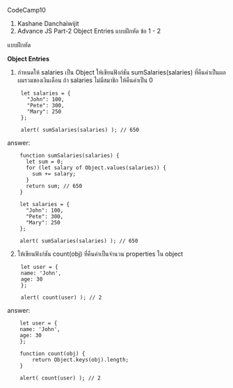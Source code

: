 CodeCamp10  
1. Kashane Danchaiwijit  
2. Advance JS Part-2 Object Entries แบบฝึกหัด  ข้อ 1 -  2

แบบฝึกหัด 

**Object Entries**    
1) กำหนดให้ salaries เป็น Object ให้เขียนฟังก์ชัน sumSalaries(salaries) ที่คืนค่าเป็นผลผมรวมของเงินเดือน ถ้า salaries ไม่มีสมาชิก ให้คืนค่าเป็น 0

        let salaries = {
          "John": 100,
          "Pete": 300,
          "Mary": 250
        };

        alert( sumSalaries(salaries) ); // 650



answer:


        function sumSalaries(salaries) {
          let sum = 0;
          for (let salary of Object.values(salaries)) {
            sum += salary;
          }
          return sum; // 650
        }

        let salaries = {
          "John": 100,
          "Pete": 300,
          "Mary": 250
        };
        
        alert( sumSalaries(salaries) ); // 650



2) ให้เขียนฟังก์ชัน count(obj) ที่คืนค่าเป็นจำนวน properties ใน object

        let user = {
        name: 'John',
        age: 30
        };

        alert( count(user) ); // 2


answer:


        let user = {
        name: 'John',
        age: 30
        };

        function count(obj) {
            return Object.keys(obj).length;
        }

        alert( count(user) ); // 2









